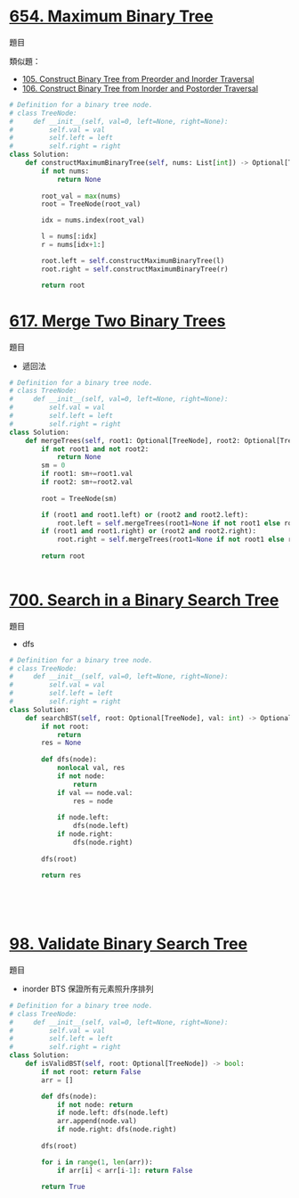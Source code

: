# [654. Maximum Binary Tree](https://leetcode.com/problems/maximum-binary-tree/description/)
題目

類似題： 
- [105. Construct Binary Tree from Preorder and Inorder Traversal](https://leetcode.com/problems/construct-binary-tree-from-preorder-and-inorder-traversal/description/)
- [106. Construct Binary Tree from Inorder and Postorder Traversal](https://leetcode.com/problems/construct-binary-tree-from-inorder-and-postorder-traversal/description/)
```python
# Definition for a binary tree node.
# class TreeNode:
#     def __init__(self, val=0, left=None, right=None):
#         self.val = val
#         self.left = left
#         self.right = right
class Solution:
    def constructMaximumBinaryTree(self, nums: List[int]) -> Optional[TreeNode]:
        if not nums:
            return None
        
        root_val = max(nums)
        root = TreeNode(root_val)

        idx = nums.index(root_val)

        l = nums[:idx]
        r = nums[idx+1:]

        root.left = self.constructMaximumBinaryTree(l)
        root.right = self.constructMaximumBinaryTree(r)

        return root
```

# [617. Merge Two Binary Trees](https://leetcode.com/problems/merge-two-binary-trees/description/)
題目

- 遞回法
```python
# Definition for a binary tree node.
# class TreeNode:
#     def __init__(self, val=0, left=None, right=None):
#         self.val = val
#         self.left = left
#         self.right = right
class Solution:
    def mergeTrees(self, root1: Optional[TreeNode], root2: Optional[TreeNode]) -> Optional[TreeNode]:
        if not root1 and not root2:
            return None
        sm = 0
        if root1: sm+=root1.val
        if root2: sm+=root2.val
        
        root = TreeNode(sm)

        if (root1 and root1.left) or (root2 and root2.left): 
            root.left = self.mergeTrees(root1=None if not root1 else root1.left, root2= None if not root2 else root2.left)
        if (root1 and root1.right) or (root2 and root2.right): 
            root.right = self.mergeTrees(root1=None if not root1 else root1.right, root2= None if not root2 else root2.right)
        
        return root
        
```

# [700. Search in a Binary Search Tree](https://leetcode.com/problems/search-in-a-binary-search-tree/description/)
題目

- dfs
```python
# Definition for a binary tree node.
# class TreeNode:
#     def __init__(self, val=0, left=None, right=None):
#         self.val = val
#         self.left = left
#         self.right = right
class Solution:
    def searchBST(self, root: Optional[TreeNode], val: int) -> Optional[TreeNode]:
        if not root:
            return 
        res = None
        
        def dfs(node):
            nonlocal val, res
            if not node: 
                return
            if val == node.val: 
                res = node
                
            if node.left: 
                dfs(node.left)
            if node.right: 
                dfs(node.right)
        
        dfs(root)
        
        return res
            

        
        
```

# [98. Validate Binary Search Tree](https://leetcode.com/problems/validate-binary-search-tree/description/)
題目

- inorder BTS 保證所有元素照升序排列
```python
# Definition for a binary tree node.
# class TreeNode:
#     def __init__(self, val=0, left=None, right=None):
#         self.val = val
#         self.left = left
#         self.right = right
class Solution:
    def isValidBST(self, root: Optional[TreeNode]) -> bool:
        if not root: return False
        arr = []

        def dfs(node):
            if not node: return
            if node.left: dfs(node.left)
            arr.append(node.val)
            if node.right: dfs(node.right)
        
        dfs(root)

        for i in range(1, len(arr)):
            if arr[i] < arr[i-1]: return False

        return True
```